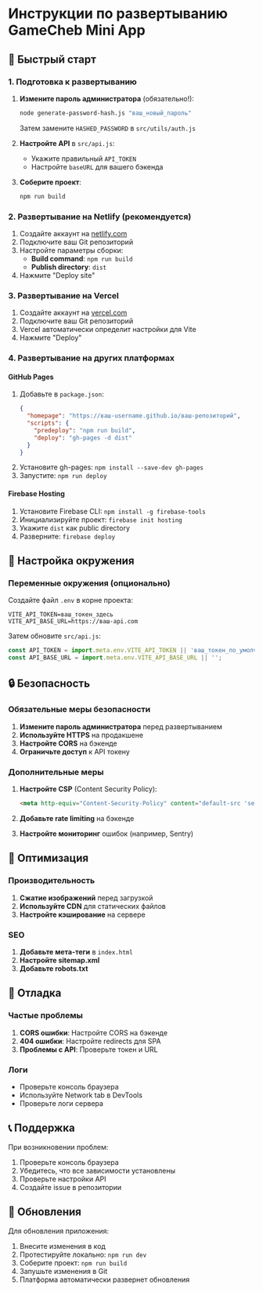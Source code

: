# Инструкции по развертыванию GameCheb Mini App

## 🚀 Быстрый старт

### 1. Подготовка к развертыванию

1. **Измените пароль администратора** (обязательно!):
   ```bash
   node generate-password-hash.js "ваш_новый_пароль"
   ```
   Затем замените `HASHED_PASSWORD` в `src/utils/auth.js`

2. **Настройте API** в `src/api.js`:
   - Укажите правильный `API_TOKEN`
   - Настройте `baseURL` для вашего бэкенда

3. **Соберите проект**:
   ```bash
   npm run build
   ```

### 2. Развертывание на Netlify (рекомендуется)

1. Создайте аккаунт на [netlify.com](https://netlify.com)
2. Подключите ваш Git репозиторий
3. Настройте параметры сборки:
   - **Build command**: `npm run build`
   - **Publish directory**: `dist`
4. Нажмите "Deploy site"

### 3. Развертывание на Vercel

1. Создайте аккаунт на [vercel.com](https://vercel.com)
2. Подключите ваш Git репозиторий
3. Vercel автоматически определит настройки для Vite
4. Нажмите "Deploy"

### 4. Развертывание на других платформах

#### GitHub Pages
1. Добавьте в `package.json`:
   ```json
   {
     "homepage": "https://ваш-username.github.io/ваш-репозиторий",
     "scripts": {
       "predeploy": "npm run build",
       "deploy": "gh-pages -d dist"
     }
   }
   ```
2. Установите gh-pages: `npm install --save-dev gh-pages`
3. Запустите: `npm run deploy`

#### Firebase Hosting
1. Установите Firebase CLI: `npm install -g firebase-tools`
2. Инициализируйте проект: `firebase init hosting`
3. Укажите `dist` как public directory
4. Разверните: `firebase deploy`

## 🔧 Настройка окружения

### Переменные окружения (опционально)

Создайте файл `.env` в корне проекта:

```env
VITE_API_TOKEN=ваш_токен_здесь
VITE_API_BASE_URL=https://ваш-api.com
```

Затем обновите `src/api.js`:

```javascript
const API_TOKEN = import.meta.env.VITE_API_TOKEN || 'ваш_токен_по_умолчанию';
const API_BASE_URL = import.meta.env.VITE_API_BASE_URL || '';
```

## 🔒 Безопасность

### Обязательные меры безопасности

1. **Измените пароль администратора** перед развертыванием
2. **Используйте HTTPS** на продакшене
3. **Настройте CORS** на бэкенде
4. **Ограничьте доступ** к API токену

### Дополнительные меры

1. **Настройте CSP** (Content Security Policy):
   ```html
   <meta http-equiv="Content-Security-Policy" content="default-src 'self'; script-src 'self' 'unsafe-inline'; style-src 'self' 'unsafe-inline';">
   ```

2. **Добавьте rate limiting** на бэкенде

3. **Настройте мониторинг** ошибок (например, Sentry)

## 📱 Оптимизация

### Производительность

1. **Сжатие изображений** перед загрузкой
2. **Используйте CDN** для статических файлов
3. **Настройте кэширование** на сервере

### SEO

1. **Добавьте мета-теги** в `index.html`
2. **Настройте sitemap.xml**
3. **Добавьте robots.txt**

## 🐛 Отладка

### Частые проблемы

1. **CORS ошибки**: Настройте CORS на бэкенде
2. **404 ошибки**: Настройте redirects для SPA
3. **Проблемы с API**: Проверьте токен и URL

### Логи

- Проверьте консоль браузера
- Используйте Network tab в DevTools
- Проверьте логи сервера

## 📞 Поддержка

При возникновении проблем:

1. Проверьте консоль браузера
2. Убедитесь, что все зависимости установлены
3. Проверьте настройки API
4. Создайте issue в репозитории

## 🔄 Обновления

Для обновления приложения:

1. Внесите изменения в код
2. Протестируйте локально: `npm run dev`
3. Соберите проект: `npm run build`
4. Запушьте изменения в Git
5. Платформа автоматически развернет обновления 